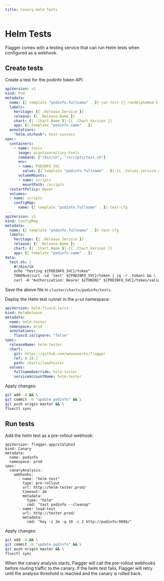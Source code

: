 ```yaml
---
title: Canary Helm Tests
---
```


# Helm Tests

Flagger comes with a testing service that can run Helm tests when configured as a webhook.

## Create tests

Create a test for the podinfo token API:

```yaml
apiVersion: v1
kind: Pod
metadata:
  name: {{ template "podinfo.fullname" . }}-jwt-test-{{ randAlphaNum 5 | lower }}
  labels:
    heritage: {{ .Release.Service }}
    release: {{ .Release.Name }}
    chart: {{ .Chart.Name }}-{{ .Chart.Version }}
    app: {{ template "podinfo.name" . }}
  annotations:
    "helm.sh/hook": test-success
spec:
  containers:
    - name: tools
      image: giantswarm/tiny-tools
      command: ["/bin/sh", "/scripts/test.sh"]
      env:
      - name: PODINFO_SVC
        value: {{ template "podinfo.fullname" . }}:{{ .Values.service.externalPort }}
      volumeMounts:
      - name: scripts
        mountPath: /scripts
  restartPolicy: Never
  volumes:
  - name: scripts
    configMap:
      name: {{ template "podinfo.fullname" . }}-test-cfg
---
apiVersion: v1
kind: ConfigMap
metadata:
  name: {{ template "podinfo.fullname" . }}-test-cfg
  labels:
    heritage: {{ .Release.Service }}
    release: {{ .Release.Name }}
    chart: {{ .Chart.Name }}-{{ .Chart.Version }}
    app: {{ template "podinfo.name" . }}
data:
  test.sh: |
    #!/bin/sh
    echo "testing ${PODINFO_SVC}/token"
    TOKEN=$(curl -sd 'test' ${PODINFO_SVC}/token | jq -r .token) && \
    curl -H "Authorization: Bearer ${TOKEN}" ${PODINFO_SVC}/token/validate | grep test
```

Save the above file in `cluster/charts/podinfo/tests`.

Deploy the Helm test runner in the `prod` namespace:

```yaml
apiVersion: helm.fluxcd.io/v1
kind: HelmRelease
metadata:
  name: helm-tester
  namespace: prod
  annotations:
    fluxcd.io/ignore: "false"
spec:
  releaseName: helm-tester
  chart:
    git: https://github.com/weaveworks/flagger
    ref: 0.18.2
    path: charts/loadtester
  values:
    fullnameOverride: helm-tester
    serviceAccountName: helm-tester
```

Apply changes:

```sh
git add -A && \
git commit -m "update podinfo" && \
git push origin master && \
fluxctl sync
```

## Run tests

Add the helm test as a pre-rollout webhook:

```yaml{9,10,11,12,13,14,15}
apiVersion: flagger.app/v1alpha3
kind: Canary
metadata:
  name: podinfo
  namespace: prod
spec:
  canaryAnalysis:
    webhooks:
      - name: "helm test"
        type: pre-rollout
        url: http://helm-tester.prod/
        timeout: 2m
        metadata:
          type: "helm"
          cmd: "test podinfo --cleanup"
      - name: load-test
        url: http://tester.prod/
        metadata:
          cmd: "hey -z 2m -q 10 -c 2 http://podinfo:9898/"
```

Apply changes:

```sh
git add -A && \
git commit -m "update podinfo" && \
git push origin master && \
fluxctl sync
```

When the canary analysis starts, Flagger will call the pre-rollout webhooks before routing traffic to the canary.
If the helm test fails, Flagger will retry until the analysis threshold is reached and the canary is rolled back.

